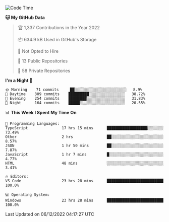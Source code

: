 <!--START_SECTION:waka-->
![Code Time](http://img.shields.io/badge/Code%20Time-3%2C344%20hrs%2056%20mins-blue)

**🐱 My GitHub Data** 

> 🏆 1,337 Contributions in the Year 2022
 > 
> 📦 634.9 kB Used in GitHub's Storage 
 > 
> 🚫 Not Opted to Hire
 > 
> 📜 13 Public Repositories 
 > 
> 🔑 58 Private Repositories  
 > 
**I'm a Night 🦉** 

```text
🌞 Morning    71 commits     ██░░░░░░░░░░░░░░░░░░░░░░░   8.9% 
🌆 Daytime    309 commits    █████████░░░░░░░░░░░░░░░░   38.72% 
🌃 Evening    254 commits    ████████░░░░░░░░░░░░░░░░░   31.83% 
🌙 Night      164 commits    █████░░░░░░░░░░░░░░░░░░░░   20.55%

```


📊 **This Week I Spent My Time On** 

```text
💬 Programming Languages: 
TypeScript               17 hrs 15 mins      ██████████████████░░░░░░░   73.49% 
Other                    2 hrs               ██░░░░░░░░░░░░░░░░░░░░░░░   8.57% 
JSON                     1 hr 50 mins        ██░░░░░░░░░░░░░░░░░░░░░░░   7.87% 
JavaScript               1 hr 7 mins         █░░░░░░░░░░░░░░░░░░░░░░░░   4.77% 
HTML                     48 mins             ░░░░░░░░░░░░░░░░░░░░░░░░░   3.41%

🔥 Editors: 
VS Code                  23 hrs 28 mins      █████████████████████████   100.0%

💻 Operating System: 
Windows                  23 hrs 28 mins      █████████████████████████   100.0%

```


 Last Updated on 06/12/2022 04:17:27 UTC
<!--END_SECTION:waka-->

